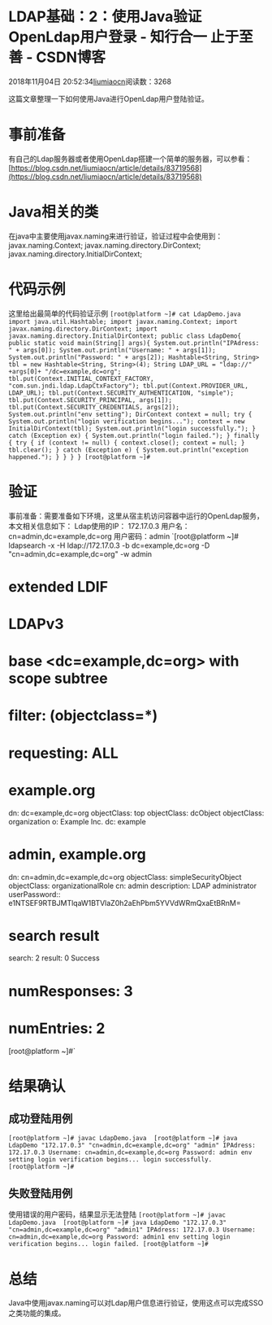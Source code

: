 
# LDAP基础：2：使用Java验证OpenLdap用户登录 - 知行合一 止于至善 - CSDN博客

2018年11月04日 20:52:34[liumiaocn](https://me.csdn.net/liumiaocn)阅读数：3268


这篇文章整理一下如何使用Java进行OpenLdap用户登陆验证。
# 事前准备
有自己的Ldap服务器或者使用OpenLdap搭建一个简单的服务器，可以参看：
[https://blog.csdn.net/liumiaocn/article/details/83719568](https://blog.csdn.net/liumiaocn/article/details/83719568)
# Java相关的类
在java中主要使用javax.naming来进行验证，验证过程中会使用到：
javax.naming.Context;
javax.naming.directory.DirContext;
javax.naming.directory.InitialDirContext;
# 代码示例
这里给出最简单的代码验证示例
`[root@platform ~]# cat LdapDemo.java
import java.util.Hashtable;
import javax.naming.Context;
import javax.naming.directory.DirContext;
import javax.naming.directory.InitialDirContext;
public class LdapDemo{
  public static void main(String[] args){
    System.out.println("IPAdress: " + args[0]);
    System.out.println("Username: " + args[1]);
    System.out.println("Password: " + args[2]);
    Hashtable<String, String> tbl = new Hashtable<String, String>(4);
    String LDAP_URL = "ldap://" +args[0]+ "/dc=example,dc=org";
    tbl.put(Context.INITIAL_CONTEXT_FACTORY, "com.sun.jndi.ldap.LdapCtxFactory");
    tbl.put(Context.PROVIDER_URL, LDAP_URL);
    tbl.put(Context.SECURITY_AUTHENTICATION, "simple");
    tbl.put(Context.SECURITY_PRINCIPAL, args[1]);
    tbl.put(Context.SECURITY_CREDENTIALS, args[2]);
    System.out.println("env setting");
    DirContext context = null;
    try {
        System.out.println("login verification begins...");
        context = new InitialDirContext(tbl);
        System.out.println("login successfully.");
    } catch (Exception ex) {
        System.out.println("login failed.");
    } finally {
        try {
            if (context != null) {
                context.close();
                context = null;
            }
            tbl.clear();
        } catch (Exception e) {
            System.out.println("exception happened.");
        }
    }
  }
}
[root@platform ~]#`
# 验证
事前准备：需要准备如下环境，这里从宿主机访问容器中运行的OpenLdap服务，本文相关信息如下：
Ldap使用的IP： 172.17.0.3
用户名：cn=admin,dc=example,dc=org
用户密码：admin
`[root@platform ~]# ldapsearch -x -H ldap://172.17.0.3 -b dc=example,dc=org -D "cn=admin,dc=example,dc=org" -w admin
# extended LDIF
#
# LDAPv3
# base <dc=example,dc=org> with scope subtree
# filter: (objectclass=*)
# requesting: ALL
#
# example.org
dn: dc=example,dc=org
objectClass: top
objectClass: dcObject
objectClass: organization
o: Example Inc.
dc: example
# admin, example.org
dn: cn=admin,dc=example,dc=org
objectClass: simpleSecurityObject
objectClass: organizationalRole
cn: admin
description: LDAP administrator
userPassword:: e1NTSEF9RTBJMTlqaW1BTVlaZ0h2aEhPbm5YVVdWRmQxaEtBRnM=
# search result
search: 2
result: 0 Success
# numResponses: 3
# numEntries: 2
[root@platform ~]#`
# 结果确认
## 成功登陆用例
`[root@platform ~]# javac LdapDemo.java 
[root@platform ~]# java LdapDemo "172.17.0.3" "cn=admin,dc=example,dc=org" "admin"
IPAdress: 172.17.0.3
Username: cn=admin,dc=example,dc=org
Password: admin
env setting
login verification begins...
login successfully.
[root@platform ~]#`
## 失败登陆用例
使用错误的用户密码，结果显示无法登陆
`[root@platform ~]# javac LdapDemo.java 
[root@platform ~]# java LdapDemo "172.17.0.3" "cn=admin,dc=example,dc=org" "admin1"
IPAdress: 172.17.0.3
Username: cn=admin,dc=example,dc=org
Password: admin1
env setting
login verification begins...
login failed.
[root@platform ~]#`
# 总结
Java中使用javax.naming可以对Ldap用户信息进行验证，使用这点可以完成SSO之类功能的集成。

